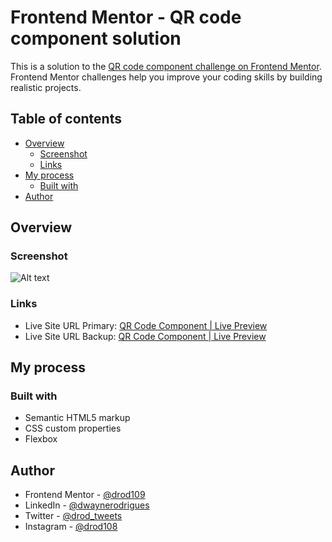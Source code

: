 # Frontend Mentor - QR code component solution

This is a solution to the [QR code component challenge on Frontend Mentor](https://www.frontendmentor.io/challenges/qr-code-component-iux_sIO_H). Frontend Mentor challenges help you improve your coding skills by building realistic projects.

## Table of contents

- [Overview](#overview)
  - [Screenshot](#screenshot)
  - [Links](#links)
- [My process](#my-process)
  - [Built with](#built-with)
- [Author](#author)

## Overview

### Screenshot

![Alt text](https://i.postimg.cc/jdNqjSZq/Screenshot-2023-12-31-QR-code.png)

### Links

- Live Site URL Primary: [QR Code Component | Live Preview](https://drod109.github.io/qr-code/)
- Live Site URL Backup: [QR Code Component | Live Preview](https://codepen.io/drodrigues/full/rNROLgP)

## My process

### Built with

- Semantic HTML5 markup
- CSS custom properties
- Flexbox

## Author

- Frontend Mentor - [@drod109](https://www.frontendmentor.io/profile/drod109)
- LinkedIn - [@dwaynerodrigues](https://www.linkedin.com/in/dwaynerodrigues/)
- Twitter - [@drod_tweets](https://www.twitter.com/drod_tweets)
- Instagram - [@drod108](https://www.instagram.com/drod108/)
